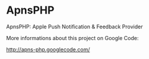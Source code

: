 ApnsPHP
=======

ApnsPHP: Apple Push Notification &amp; Feedback Provider

More informations about this project on Google Code:

http://apns-php.googlecode.com/

